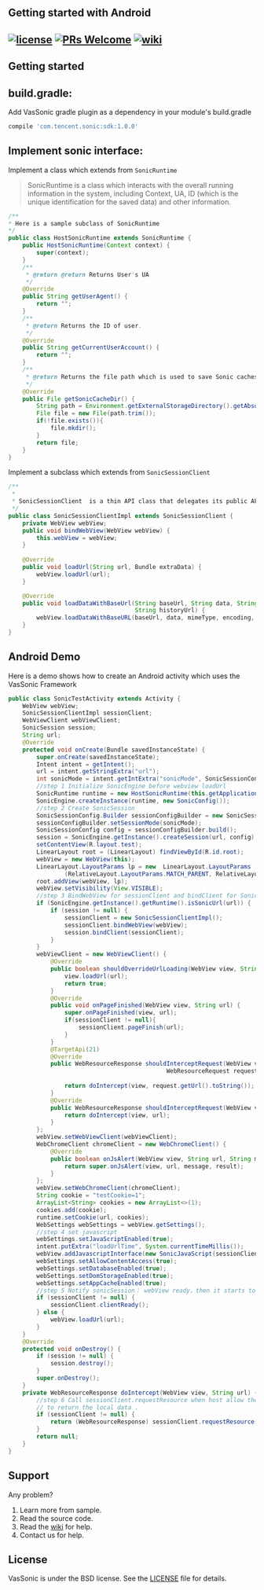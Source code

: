 ## Getting started with Android
[![license](http://img.shields.io/badge/license-BSD3-brightgreen.svg?style=flat)](https://github.com/Tencent/VasSonic/blob/master/LICENSE)
[![PRs Welcome](https://img.shields.io/badge/PRs-welcome-brightgreen.svg)](https://github.com/Tencent/VasSonic/pulls)
[![wiki](https://img.shields.io/badge/Wiki-open-brightgreen.svg)](https://github.com/Tencent/VasSonic/wiki)
---

## Getting started

## build.gradle:

Add VasSonic gradle plugin as a dependency in your module's build.gradle
```gradle
compile 'com.tencent.sonic:sdk:1.0.0'
```

## Implement sonic interface:
Implement a class which extends from ```SonicRuntime```

> SonicRuntime is a class which interacts with the overall running information in the system, including Context, UA, ID (which is the unique identification for the saved data) and other information.

```Java
/**
* Here is a sample subclass of SonicRuntime
*/
public class HostSonicRuntime extends SonicRuntime {
    public HostSonicRuntime(Context context) {
        super(context);
    }
    /**
     * @return @return Returns User's UA
     */
    @Override
    public String getUserAgent() {
        return "";
    }
    /**
     * @return Returns the ID of user.
     */
    @Override
    public String getCurrentUserAccount() {
        return "";
    }
    /**
     * @return Returns the file path which is used to save Sonic caches.
     */
    @Override
    public File getSonicCacheDir() {
        String path = Environment.getExternalStorageDirectory().getAbsolutePath() + File.separator         + "sonic/";
        File file = new File(path.trim());
        if(!file.exists()){
            file.mkdir();
        }
        return file;
    }
}
```
Implement a subclass which extends from ```SonicSessionClient```

```Java
/**
 *
 * SonicSessionClient  is a thin API class that delegates its public API to a backend WebView class instance, such as loadUrl and loadDataWithBaseUrl.
 */
public class SonicSessionClientImpl extends SonicSessionClient {
    private WebView webView;
    public void bindWebView(WebView webView) {
        this.webView = webView;
    }
    
    @Override
    public void loadUrl(String url, Bundle extraData) {
        webView.loadUrl(url);
    }

    @Override
    public void loadDataWithBaseUrl(String baseUrl, String data, String mimeType, String encoding,                
                                    String historyUrl) {
        webView.loadDataWithBaseURL(baseUrl, data, mimeType, encoding, historyUrl);
    }
}
```
## Android Demo
Here is a demo shows how to create an Android activity which uses the VasSonic Framework
```Java
public class SonicTestActivity extends Activity {
    WebView webView;
    SonicSessionClientImpl sessionClient;
    WebViewClient webViewClient;
    SonicSession session;
    String url;
    @Override
    protected void onCreate(Bundle savedInstanceState) {
        super.onCreate(savedInstanceState);
        Intent intent = getIntent();
        url = intent.getStringExtra("url");
        int sonicMode = intent.getIntExtra("sonicMode", SonicSessionConfig.SESSION_MODE_DEFAULT);
        //step 1 Initialize SonicEngine before webview loadUrl
        SonicRuntime runtime = new HostSonicRuntime(this.getApplication());
        SonicEngine.createInstance(runtime, new SonicConfig());
        //step 2 Create SonicSession
        SonicSessionConfig.Builder sessionConfigBuilder = new SonicSessionConfig.Builder();
        sessionConfigBuilder.setSessionMode(sonicMode);
        SonicSessionConfig config = sessionConfigBuilder.build();
        session = SonicEngine.getInstance().createSession(url, config);
        setContentView(R.layout.test);
        LinearLayout root = (LinearLayout) findViewById(R.id.root);
        webView = new WebView(this);
        LinearLayout.LayoutParams lp = new  LinearLayout.LayoutParams
                (RelativeLayout.LayoutParams.MATCH_PARENT, RelativeLayout.LayoutParams.MATCH_PARENT);
        root.addView(webView, lp);
        webView.setVisibility(View.VISIBLE);
        //step 3 BindWebView for sessionClient and bindClient for SonicSession
        if (SonicEngine.getInstance().getRuntime().isSonicUrl(url)) {
            if (session != null) {
                sessionClient = new SonicSessionClientImpl();
                sessionClient.bindWebView(webView);
                session.bindClient(sessionClient);
            }
        }
        webViewClient = new WebViewClient() {
            @Override
            public boolean shouldOverrideUrlLoading(WebView view, String url) {
                view.loadUrl(url);
                return true;
            }
            @Override
            public void onPageFinished(WebView view, String url) {
                super.onPageFinished(view, url);
                if(sessionClient != null){
                    sessionClient.pageFinish(url);
                }
            }
            @TargetApi(21)
            @Override
            public WebResourceResponse shouldInterceptRequest(WebView view, 
                                             WebResourceRequest request) {
                                             
                return doIntercept(view, request.getUrl().toString());
            }
            @Override
            public WebResourceResponse shouldInterceptRequest(WebView view, String url) {
                return doIntercept(view, url);
            }
        };
        webView.setWebViewClient(webViewClient);
        WebChromeClient chromeClient = new WebChromeClient() {
            @Override
            public boolean onJsAlert(WebView view, String url, String message, JsResult result) {
                return super.onJsAlert(view, url, message, result);
            }
        };
        webView.setWebChromeClient(chromeClient);
        String cookie = "testCookie=1";
        ArrayList<String> cookies = new ArrayList<>(1);
        cookies.add(cookie);
        runtime.setCookie(url, cookies);
        WebSettings webSettings = webView.getSettings();
        //step 4 set javascript
        webSettings.setJavaScriptEnabled(true);
        intent.putExtra("loadUrlTime", System.currentTimeMillis());
        webView.addJavascriptInterface(new SonicJavaScript(sessionClient, intent), "sonic");
        webSettings.setAllowContentAccess(true);
        webSettings.setDatabaseEnabled(true);
        webSettings.setDomStorageEnabled(true);
        webSettings.setAppCacheEnabled(true);
        //step 5 Notify sonicSession： webView ready，then it starts to load url.
        if (sessionClient != null) {
            sessionClient.clientReady();
        } else {
            webView.loadUrl(url);
        }
    }
    @Override
    protected void onDestroy() {
        if (session != null) {
            session.destroy();
        }
        super.onDestroy();
    }
    private WebResourceResponse doIntercept(WebView view, String url) {
        //step 6 Call sessionClient.requestResource when host allow the application 
        // to return the local data .
        if (sessionClient != null) {
            return (WebResourceResponse) sessionClient.requestResource(url);
        }
        return null;
    }
}
```

## Support
Any problem?

1. Learn more from sample.
2. Read the source code.
3. Read the [wiki](https://github.com/Tencent/VasSonic/wiki) for help.
4. Contact us for help.

## License
VasSonic is under the BSD license. See the [LICENSE](https://github.com/Tencent/VasSonic/blob/master/LICENSE) file for details.

[1]: https://github.com/Tencent/VasSonic/blob/master/article/20170705120005424.gif
[2]: https://github.com/Tencent/VasSonic/blob/master/article/20170705120029897.gif



